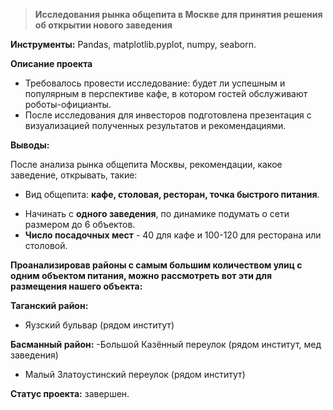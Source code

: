 > **Исследования рынка общепита в Москве для принятия решения об открытии нового заведения**

**Инструменты:** Pandas, matplotlib.pyplot, numpy, seaborn.

**Описание проекта**
- Требовалось провести исследование: будет ли успешным и популярным в перспективе кафе, в котором гостей обслуживают роботы-официанты.
- После исследования для инвесторов подготовлена презентация с визуализацией полученных результатов и рекомендациями.

**Выводы:**

После анализа рынка общепита Москвы, рекомендации, какое заведение, открывать, такие:

 * Вид общепита: **кафе, столовая, ресторан, точка быстрого питания**.
- Начинать с **одного заведения**, по динамике подумать о сети размером до 6 объектов.
- **Число посадочных мест** - 40 для кафе и 100-120 для ресторана или столовой.

**Проанализировав районы с самым большим количеством улиц с одним объектом питания, можно рассмотреть вот эти для размещения нашего объекта:** 

**Таганский район:**
- Яузский бульвар (рядом институт)

**Басманный район:**
 -Большой Казённый переулок (рядом институт, мед заведения)
- Малый Златоустинский переулок (рядом институт)

**Статус проекта:** завершен.
